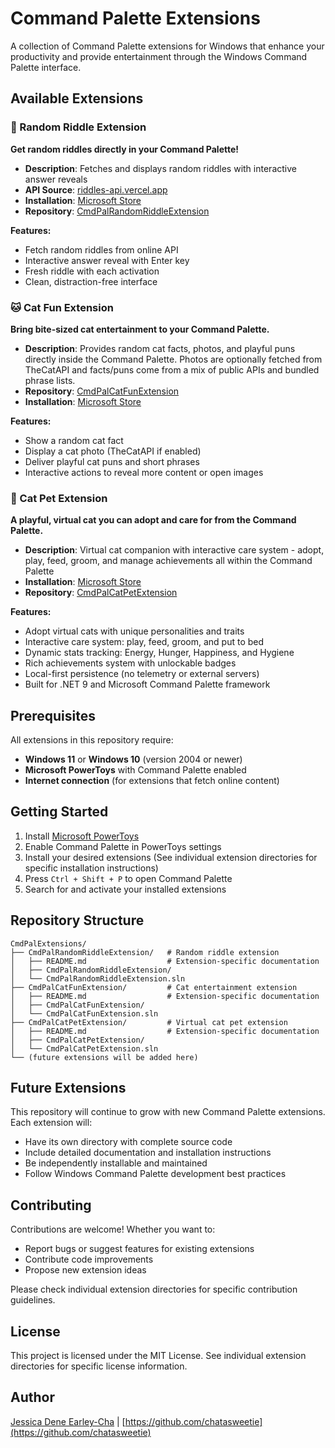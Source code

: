 # Command Palette Extensions

A collection of Command Palette extensions for Windows that enhance your productivity and provide entertainment through the Windows Command Palette interface.

## Available Extensions

### 🎯 Random Riddle Extension

**Get random riddles directly in your Command Palette!**

- **Description**: Fetches and displays random riddles with interactive answer reveals
- **API Source**: [riddles-api.vercel.app](https://riddles-api.vercel.app/)
- **Installation**: [Microsoft Store](https://apps.microsoft.com/detail/9ppntdcd5s8z)
- **Repository**: [CmdPalRandomRiddleExtension](./CmdPalRandomRiddleExtension/)

**Features:**
- Fetch random riddles from online API
- Interactive answer reveal with Enter key
- Fresh riddle with each activation
- Clean, distraction-free interface


### 🐱 Cat Fun Extension

**Bring bite-sized cat entertainment to your Command Palette.**

- **Description**: Provides random cat facts, photos, and playful puns directly inside the Command Palette. Photos are optionally fetched from TheCatAPI and facts/puns come from a mix of public APIs and bundled phrase lists.
- **Repository**: [CmdPalCatFunExtension](./CmdPalCatFunExtension/)
- **Installation**: [Microsoft Store](https://apps.microsoft.com/store/detail/cat-pet-extension/9NMK0M2D18CQ)

**Features:**
- Show a random cat fact
- Display a cat photo (TheCatAPI if enabled)
- Deliver playful cat puns and short phrases
- Interactive actions to reveal more content or open images


### 🐾 Cat Pet Extension

**A playful, virtual cat you can adopt and care for from the Command Palette.**

- **Description**: Virtual cat companion with interactive care system - adopt, play, feed, groom, and manage achievements all within the Command Palette
- **Installation**: [Microsoft Store](https://apps.microsoft.com/store/detail/cat-pet-extension/9P7JQZQZQZQZ) 
- **Repository**: [CmdPalCatPetExtension](./CmdPalCatPetExtension/)

**Features:**
- Adopt virtual cats with unique personalities and traits
- Interactive care system: play, feed, groom, and put to bed
- Dynamic stats tracking: Energy, Hunger, Happiness, and Hygiene
- Rich achievements system with unlockable badges
- Local-first persistence (no telemetry or external servers)
- Built for .NET 9 and Microsoft Command Palette framework

## Prerequisites

All extensions in this repository require:

- **Windows 11** or **Windows 10** (version 2004 or newer)
- **Microsoft PowerToys** with Command Palette enabled
- **Internet connection** (for extensions that fetch online content)


## Getting Started

1. Install [Microsoft PowerToys](https://apps.microsoft.com/detail/xp89dcgq3k6vld)
2. Enable Command Palette in PowerToys settings
3. Install your desired extensions (See individual extension directories for specific installation instructions)
4. Press `Ctrl + Shift + P` to open Command Palette
5. Search for and activate your installed extensions

## Repository Structure

```text
CmdPalExtensions/
├── CmdPalRandomRiddleExtension/   # Random riddle extension
│   ├── README.md                  # Extension-specific documentation
│   ├── CmdPalRandomRiddleExtension/
│   └── CmdPalRandomRiddleExtension.sln
├── CmdPalCatFunExtension/         # Cat entertainment extension
│   ├── README.md                  # Extension-specific documentation
│   ├── CmdPalCatFunExtension/
│   └── CmdPalCatFunExtension.sln
├── CmdPalCatPetExtension/         # Virtual cat pet extension
│   ├── README.md                  # Extension-specific documentation
│   ├── CmdPalCatPetExtension/
│   └── CmdPalCatPetExtension.sln
└── (future extensions will be added here)
```

## Future Extensions

This repository will continue to grow with new Command Palette extensions. Each extension will:

- Have its own directory with complete source code
- Include detailed documentation and installation instructions
- Be independently installable and maintained
- Follow Windows Command Palette development best practices

## Contributing

Contributions are welcome! Whether you want to:

- Report bugs or suggest features for existing extensions
- Contribute code improvements
- Propose new extension ideas

Please check individual extension directories for specific contribution guidelines.

## License

This project is licensed under the MIT License. See individual extension directories for specific license information.

## Author

[Jessica Dene Earley-Cha](htthttps://www.jessicadeneearley-cha.com/)  |  [https://github.com/chatasweetie](https://github.com/chatasweetie)

